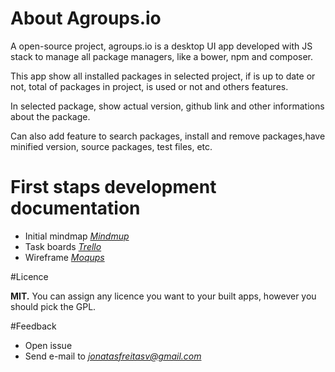 # About Agroups.io
A open-source project, agroups.io is a desktop UI app developed with JS stack to manage all package managers, like a bower, npm and composer.

This app show all installed packages in selected project, if is up to date or not, total of packages in project, is used or not and others features.

In selected package, show actual version, github link and other informations about the package.

Can also add feature to search packages, install and remove packages,have minified version, source packages, test files, etc.

# First staps development documentation
- Initial mindmap *[Mindmup](https://atlas.mindmup.com/2015/08/26eb19802d4f013316256761b16289db/agroups_io_/index.html)*
- Task boards *[Trello](https://trello.com/agroups)*
- Wireframe *[Moqups](https://moqups.com/jonatasfreitasv@gmail.com/dOHIovDo)*


#Licence

**MIT.** You can assign any licence you want to your built apps, however you should pick the GPL.


#Feedback

- Open issue
- Send e-mail to *[jonatasfreitasv@gmail.com](mailto:jonatasfreitasv@gmail.com)*
